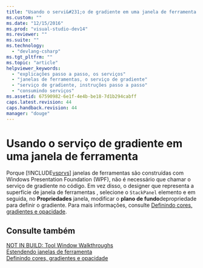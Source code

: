 ```yaml
---
title: "Usando o servi&#231;o de gradiente em uma janela de ferramenta | Microsoft Docs"
ms.custom: ""
ms.date: "12/15/2016"
ms.prod: "visual-studio-dev14"
ms.reviewer: ""
ms.suite: ""
ms.technology: 
  - "devlang-csharp"
ms.tgt_pltfrm: ""
ms.topic: "article"
helpviewer_keywords: 
  - "explicações passo a passo, os serviços"
  - "janelas de ferramentas, o serviço de gradiente"
  - "serviço de gradiente, instruções passo a passo"
  - "consumindo serviços"
ms.assetid: 67590982-6e1f-4e4b-be18-7d1b294cabff
caps.latest.revision: 44
caps.handback.revision: 44
manager: "douge"
---
```

# Usando o servi&#231;o de gradiente em uma janela de ferramenta
Porque [!INCLUDE[vsprvs](../assembler/masm/includes/vsprvs_md.md)] janelas de ferramentas são construídas com Windows Presentation Foundation \(WPF\), não é necessário que chamar o serviço de gradiente no código.  Em vez disso, o designer que representa a superfície de janela de ferramentas , selecione o  `StackPanel` elemento e em seguida, no  **Propriedades** janela, modificar o  **plano de fundo**depropriedade para definir o gradiente.    Para mais informações, consulte [Definindo cores, gradientes e opacidade](../misc/setting-colors-gradients-and-opacity.md).  
  
## Consulte também  
 [NOT IN BUILD: Tool Window Walkthroughs](http://msdn.microsoft.com/pt-br/ecffc579-0e96-48ad-90f3-01a3d80f3ce5)   
 [Estendendo janelas de ferramenta](../misc/extending-tool-windows.md)   
 [Definindo cores, gradientes e opacidade](../misc/setting-colors-gradients-and-opacity.md)